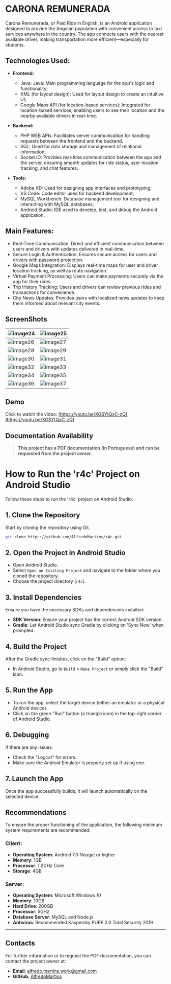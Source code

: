 
# CARONA REMUNERADA

Carona Remunerada, or Paid Ride in English, is an Android application designed to provide the Angolan population with convenient access to taxi services anywhere in the country. The app connects users with the nearest available driver, making transportation more efficient—especially for students.

## Technologies Used:

- **Frontend:**
  - Java: Java: Main programming language for the app's logic and functionality;
  - XML (for layout design): Used for layout design to create an intuitive UI;
  - Google Maps API (for location-based services): Integrated for location-based services, enabling users to see their location and the nearby available drivers in real-time.

- **Backend:**
  - PHP WEB APIs: Facilitates server communication for handling requests between the frontend and the backend.
  - SQL: Used for data storage and management of relational information;
  - Socket.IO: Provides real-time communication between the app and the server, ensuring smooth updates for ride status, user-location tracking, and chat features.

- **Tools:**
    - Adobe XD: Used for designing app interfaces and prototyping;
    - VS Code: Code editor used for backend development;
    - MySQL Workbench: Database management tool for designing and interacting with MySQL databases;
    - Android Studio: IDE used to develop, test, and debug the Android application.

## Main Features:
- Real-Time Communication: Direct and efficient communication between users and drivers with updates delivered in real-time.
- Secure Login & Authentication: Ensures secure access for users and drivers with password protection.
- Google Maps Integration: Displays real-time maps for user and driver location tracking, as well as route navigation.
- Virtual Payment Processing: Users can make payments securely via the app for their rides.
- Trip History Tracking: Users and drivers can review previous rides and transactions for convenience.
- City News Updates: Provides users with localized news updates to keep them informed about relevant city events.

## ScreenShots

| ![image24](https://user-images.githubusercontent.com/34483729/188131868-6f5a361c-efe4-4475-b529-e1e14afd6619.png) | ![image25](https://user-images.githubusercontent.com/34483729/188131871-9e37cd07-1aad-4917-8d79-dd81d6091353.png) |
| --- | --- |
| ![image26](https://user-images.githubusercontent.com/34483729/188131873-bfc9d60c-5c34-4f97-9412-42454c87cda9.png) | ![image27](https://user-images.githubusercontent.com/34483729/188131876-5cdc05f8-48ce-4106-ab47-b2a9ede816e8.png) |
| ![image28](https://user-images.githubusercontent.com/34483729/188131878-eed36e39-0b6e-4b29-8f25-fc915b340262.png) | ![image29](https://user-images.githubusercontent.com/34483729/188131881-88372bc2-a543-43e9-8581-3fd27b92c45b.png) |
| ![image30](https://user-images.githubusercontent.com/34483729/188131884-34fb3847-eb27-4502-88a1-0db7f78729b4.png) | ![image31](https://user-images.githubusercontent.com/34483729/188131885-ed16b9e5-1ac4-4fe9-85cf-954df5430c44.png) |
| ![image32](https://user-images.githubusercontent.com/34483729/188131887-ab7bada2-d514-49fd-a796-e897bcba739e.png) | ![image33](https://user-images.githubusercontent.com/34483729/188131889-2fdb1499-4c23-4ad1-af85-f36f4420fa75.png) |
| ![image34](https://user-images.githubusercontent.com/34483729/188131893-4480746f-5f20-469c-9627-5d7e8b808c59.png) | ![image35](https://user-images.githubusercontent.com/34483729/188131894-cf288f33-36c8-47a4-aae7-0e53cf4e0f9f.png) |
| ![image36](https://user-images.githubusercontent.com/34483729/188131897-20b871f2-4a50-42d8-9dbf-7f329524f41e.png) | ![image37](https://user-images.githubusercontent.com/34483729/188131899-d4332ce4-96cd-4a89-9391-99d2be25e642.png) |

## Demo

Click to watch the video: [https://youtu.be/XGSYtQxC-zQ](https://youtu.be/XGSYtQxC-zQ)

## Documentation Availability

> **This project has a PDF documentation (in Portuguese) and can be requested from the project owner.**

# How to Run the 'r4c' Project on Android Studio

Follow these steps to run the 'r4c' project on Android Studio:

## 1. Clone the Repository

Start by cloning the repository using Git.

```bash
git clone https://github.com/AlfredoMartins/r4c.git
```

## 2. Open the Project in Android Studio

- Open Android Studio.
- Select `Open an Existing Project` and navigate to the folder where you cloned the repository.
- Choose the project directory (`r4c`).

## 3. Install Dependencies

Ensure you have the necessary SDKs and dependencies installed:
- **SDK Version**: Ensure your project has the correct Android SDK version.
- **Gradle**: Let Android Studio sync Gradle by clicking on 'Sync Now' when prompted.

## 4. Build the Project

After the Gradle sync finishes, click on the "Build" option:
- In Android Studio, go to `Build` > `Make Project` or simply click the "Build" icon.

## 5. Run the App

- To run the app, select the target device (either an emulator or a physical Android device).
- Click on the green "Run" button (a triangle icon) in the top-right corner of Android Studio.

## 6. Debugging

If there are any issues:
- Check the "Logcat" for errors.
- Make sure the Android Emulator is properly set up if using one.

## 7. Launch the App

Once the app successfully builds, it will launch automatically on the selected device.

## Recommendations

To ensure the proper functioning of the application, the following minimum system requirements are recommended:

### Client:
- **Operating System**: Android 7.0 Nougat or higher
- **Memory**: 1GB
- **Processor**: 1.2GHz Core
- **Storage**: 4GB

### Server:
- **Operating System**: Microsoft Windows 10
- **Memory**: 10GB
- **Hard Drive**: 200GB
- **Processor**: 5GHz
- **Database Server**: MySQL and Node.js
- **Antivirus**: Recommended Kaspersky PURE 2.0 Total Security 2019

---
## Contacts

For further information or to request the PDF documentation, you can contact the project owner at:

- **Email**: [alfredo.martins.work@gmail.com](mailto:alfredo.martins.work@gmail.com)
- **GitHub**: [AlfredoMartins](https://github.com/AlfredoMartins)